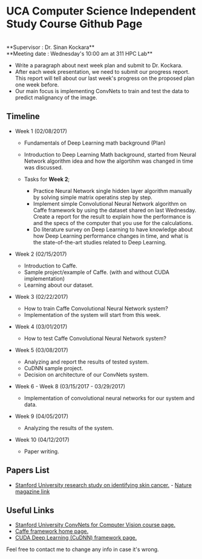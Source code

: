 # UCA Computer Science Independent Study Course Github Page
<br>
**Supervisor : Dr. Sinan Kockara**
<br>
**Meeting date : Wednesday's 10:00 am at 311 HPC Lab**

 - Write a paragraph about next week plan and submit to Dr. Kockara.
 - After each week presentation, we need to submit our progress report. This report will tell about our last week's progress on the proposed plan one week before.
 - Our main focus is implementing ConvNets to train and test the data to predict malignancy of the image.


 ## Timeline


 - Week 1 (02/08/2017)
	- Fundamentals of Deep Learning math background (Plan)
	
	- Introduction to Deep Learning Math background, started from Neural Network algorithm idea and how the algortihm was changed in time was discussed.
	- Tasks for **Week 2**;
		- Practice Neural Network single hidden layer algorithm manually by solving simple matrix operatins step by step.
		- Implement simple Convolutional Neural Network algorithm on Caffe framework by using the dataset shared on last Wednesday. Create a report for the result to explain how the performance is and the specs of the computer that you use for the calculations. 
		- Do literature survey on Deep Learning to have knowledge about how Deep Learning performance changes in time, and what is the state-of-the-art studies related to Deep Learning.

 - Week 2 (02/15/2017)
	- Introduction to Caffe.
	- Sample project/example of Caffe. (with and without CUDA implementation)
	- Learning about our dataset. 

 - Week 3 (02/22/2017)
	- How to train Caffe Convolutional Neural Network system?
	- Implementation of the system will start from this week.

 - Week 4 (03/01/2017)
	- How to test Caffe Convolutional Neural Network system?

 - Week 5 (03/08/2017)
	- Analyzing and report the results of tested system. 
	- CuDNN sample project.
	- Decision on architecture of our ConvNets system.

 - Week 6 - Week 8 (03/15/2017 - 03/29/2017)
	- Implementation of convolutional neural networks for our system and data.

 - Week 9 (04/05/2017)
	- Analyzing the results of the system.

 - Week 10 (04/12/2017)
	- Paper writing.

 ## Papers List
 - [Stanford University research study on identifying skin cancer.](http://news.stanford.edu/2017/01/25/artificial-intelligence-used-identify-skin-cancer/) - [Nature magazine link](http://www.nature.com/nature/journal/v542/n7639/pdf/nature21056.pdf)

 ## Useful Links
 - [Stanford University ConvNets for Computer Vision course page.](http://cs231n.stanford.edu/)
 - [Caffe framework home page.](http://caffe.berkeleyvision.org/)
 - [CUDA Deep Learning (CuDNN) framework page.](https://developer.nvidia.com/cudnn)


Feel free to contact me to change any info in case it's wrong.